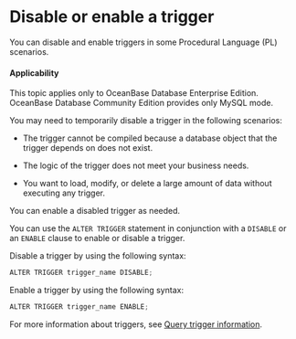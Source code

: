 Disable or enable a trigger
=============================

You can disable and enable triggers in some Procedural Language (PL) scenarios.

<main id="notice" >
    <h4>Applicability</h4>
    <p>This topic applies only to OceanBase Database Enterprise Edition. OceanBase Database Community Edition provides only MySQL mode. </p>
  </main>

You may need to temporarily disable a trigger in the following scenarios:

* The trigger cannot be compiled because a database object that the trigger depends on does not exist.



* The logic of the trigger does not meet your business needs.



* You want to load, modify, or delete a large amount of data without executing any trigger.






You can enable a disabled trigger as needed.

You can use the `ALTER TRIGGER` statement in conjunction with a `DISABLE` or an `ENABLE` clause to enable or disable a trigger.

Disable a trigger by using the following syntax:

```javascript
ALTER TRIGGER trigger_name DISABLE;
```



Enable a trigger by using the following syntax:

```javascript
ALTER TRIGGER trigger_name ENABLE;
```



For more information about triggers, see [Query trigger information](../800.trigger-oracle/500.view-trigger-information-oracle.md).
